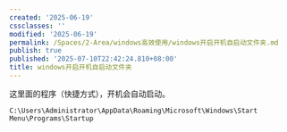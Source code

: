 ```yaml
---
created: '2025-06-19'
cssclasses: ''
modified: '2025-06-19'
permalink: /Spaces/2-Area/windows高效使用/windows开启开机自启动文件夹.md
publish: true
published: '2025-07-10T22:42:24.810+08:00'
title: windows开启开机自启动文件夹
---
```

这里面的程序（快捷方式），开机会自动启动。

```
C:\Users\Administrator\AppData\Roaming\Microsoft\Windows\Start Menu\Programs\Startup
```
